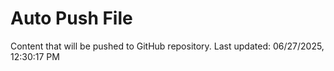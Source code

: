 # Auto Push File

Content that will be pushed to GitHub repository.
Last updated: 06/27/2025, 12:30:17 PM